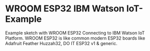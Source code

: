 # WROOM ESP32 IBM Watson IoT-Example

Example sketch with WROOM ESP32 Connecting to IBM Watson IoT Platform. WROOM ESP32 is like common modern ESP32 boards like Adafruit Feather Huzzah32, DO IT ESP32 v1 & generic. 
